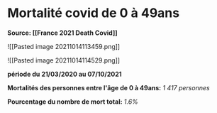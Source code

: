 # Mortalité covid de 0 à 49ans

**Source: [[France 2021 Death Covid]]**

![[Pasted image 20211014113459.png]]

![[Pasted image 20211014114529.png]]

**période du 21/03/2020 au 07/10/2021**

**Mortalités des personnes entre l'âge de 0 à 49ans:** *1 417 personnes*

**Pourcentage du nombre de mort total:** *1.6%*
